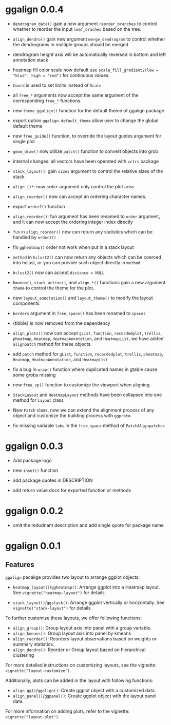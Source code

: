 # ggalign 0.0.4

* `dendrogram_data()` gain a new argument `reorder_branches` to control whether to reorder the input `leaf_braches` based on the tree.

* `align_dendro()` gain new argument `merge_dendrogram` to control whether the dendrograms in multiple groups should be merged

* dendrogram height axis will be automatically reversed in bottom and left annotation stack

* heatmap fill color scale now default use `scale_fill_gradient2(low = "blue", high = "red")` for continuous values.

* `Coord` is used to set limits instead of `Scale`

* all `free_*` arguments now accept the same argument of the corresponding `free_*` functions.

* new `theme_ggalign()` function for the default theme of ggalign package

* export option `ggalign.default_theme` allow user to change the global default theme

* new `free_guide()` function, to override the layout guides argument for single plot

* `geom_draw()` now utilize `patch()` function to convert objects into grob

* internal changes: all vectors have been operated with `vctrs` package

* `stack_layout()`: gain `sizes` argument to control the relative sizes of the stack

* `align_()*`: now `order` argument only control the plot area.

* `align_reorder()` now can accept an ordering character names.

* export `order2()` function

* `align_reorder()`: fun argument has been renamed to `order` argument, and it can now accept the ordering integer index directly

* `fun` in `align_reorder()` now can return any statistics which can be handled by `order2()`

* fix `ggheatmap()` order not work when put in a stack layout

* `method` in `hclust2()` can now return any objects which can be coerced into hclust, or you can provide such object directly in `method`.

* `hclust2()` now can accept `distance = NULL`

* `hmanno()`, `stack_active()`, and `align_*()` functions gain a new argument `theme` to control the theme for the plot.

* new `layout_annotation()` and `layout_theme()` to modify the layout components

* `borders` argument in `free_space()` has been renamed to `spaces`

* {tibble} is now removed from the dependency

* `align_plots()` now can accept `gList`, `function`, `recordedplot`, `trellis`, `pheatmap`, `Heatmap`, `HeatmapAnnotation`, and `HeatmapList`, we have added `alignpatch` method for these objects.

* add `patch` method for `gList`, `function`, `recordedplot`, `trellis`, `pheatmap`, `Heatmap`, `HeatmapAnnotation`, and `HeatmapList`

* fix a bug in `wrap()` function where duplicated names in gtable cause some grobs missing

* new `free_vp()` function to customize the viewport when aligning.

* `StackLayout` and `HeatmapLayout` methods have been collapsed into one method for `Layout` class

* New `Patch` class, now we can extend the alignment process of any object and customize the building process with `ggproto`.

* fix missing variable `labs` in the `free_space` method of `PatchAlignpatches`

# ggalign 0.0.3

* Add package logo

* new `inset()` function

* add package quotes in DESCRIPTION

* add return value docs for exported function or methods

# ggalign 0.0.2
  
* omit the redudnant description and add single quote for package name

# ggalign 0.0.1

## Features

`ggalign` pacakge provides two layout to arrange ggplot objects:

  - `heatmap_layout()`/`ggheatmap()`: Arrange ggplot into a Heatmap layout. See
  `vignette("heatmap-layout")` for details.

  - `stack_layout()`/`ggstack()`: Arrange ggplot vertically or horizontally. See
  `vignette("stack-layout")` for details.

To further customize these layouts, we offer following functions:

  - `align_group()`: Group layout axis into panel with a group variable.
  - `align_kmeans()`: Group layout axis into panel by kmeans
  - `align_reorder()`: Reorders layout observations based on weights or summary
  statistics. 
  - `align_dendro()`: Reorder or Group layout based on hierarchical clustering

For more detailed instructions on customizing layouts, see the vignette:
`vignette("layout-customize")`. 

Additionally, plots can be added in the layout with following functions: 

  - `align_gg()`/`ggalign()`: Create ggplot object with a customized data.
  - `align_panel()`/`ggpanel()`: Create ggplot object with the layout panel
    data.

For more information on adding plots, refer to the vignette:
`vignette("layout-plot")`.
